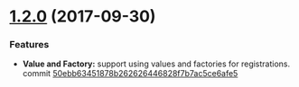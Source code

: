 <a name="1.2.0"></a>
# [1.2.0]() (2017-09-30)

### Features

* **Value and Factory:** support using values and factories for registrations. commit
[50ebb63451878b262626446828f7b7ac5ce6afe5](https://github.com/thohoh/container-ioc/commit/50ebb63451878b262626446828f7b7ac5ce6afe5)

